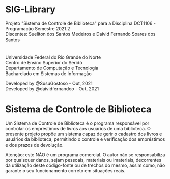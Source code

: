 # SIG-Library
Projeto "Sistema de Controle de Biblioteca"  para a Disciplina DCT1106 - Programação Semestre 2021.2 \
Discentes: Sueliton dos Santos Medeiros e Daivid Fernando Soares dos Santos
#

Universidade Federal do Rio Grande do Norte \
Centro de Ensino Superior do Seridó \
Departamento de Computação e Tecnologia \
Bacharelado em Sistemas de Informação

Developed by @SusuGostoso - Out, 2021 \
Developed by @daividfernandoo - Out, 2021

# Sistema de Controle de Biblioteca
Um Sistema de Controle de Biblioteca é o programa responsável por controlar os empréstimos de livros aos usuários de uma biblioteca. O presente projeto propõe um sistema capaz de gerir o cadastro dos livros e usuários da biblioteca, permitindo o controle e verificação dos empréstimos e dos prazos de devolução.

Atenção: este NÃO é um programa comercial. O autor não se responsabiliza por quaisquer danos, sejam pessoais, materiais ou imateriais, decorrentes da utilização deste código-fonte ou de trechos do mesmo, assim como, não garante o seu funcionamento correto em situações reais.
